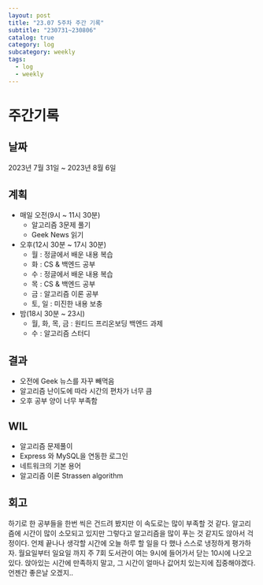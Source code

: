 ```yaml
---
layout: post
title: "23.07 5주차 주간 기록"
subtitle: "230731~230806"
catalog: true
category: log
subcategory: weekly
tags:
  - log
  - weekly
---
```


# 주간기록

## 날짜

2023년 7월 31일 ~ 2023년 8월 6일

## 계획

- 매일 오전(9시 ~ 11시 30분)
  - 알고리즘 3문제 풀기
  - Geek News 읽기
- 오후(12시 30분 ~ 17시 30분)
  - 월 : 정글에서 배운 내용 복습
  - 화 : CS & 백엔드 공부
  - 수 : 정글에서 배운 내용 복습
  - 목 : CS & 백엔드 공부
  - 금 : 알고리즘 이론 공부
  - 토, 일 : 미진한 내용 보충
- 밤(18시 30분 ~ 23시)
  - 월, 화, 목, 금 : 원티드 프리온보딩 백엔드 과제
  - 수 : 알고리즘 스터디

## 결과

- 오전에 Geek 뉴스를 자꾸 빼먹음
- 알고리즘 난이도에 따라 시간의 편차가 너무 큼
- 오후 공부 양이 너무 부족함

## WIL

- 알고리즘 문제풀이
- Express 와 MySQL을 연동한 로그인
- 네트워크의 기본 용어
- 알고리즘 이론 Strassen algorithm

## 회고

하기로 한 공부들을 한번 씩은 건드려 봤지만 이 속도로는 많이 부족할 것 같다. 알고리즘에 시간이 많이 소모되고 있지만 그렇다고 알고리즘을 많이 푸는 것 같지도 않아서 걱정이다. 언제 끝나나 생각할 시간에 오늘 하루 할 일을 다 했나 스스로 냉정하게 평가하자. 월요일부터 일요일 까지 주 7회 도서관이 여는 9시에 들어가서 닫는 10시에 나오고 있다. 앉아있는 시간에 만족하지 말고, 그 시간이 얼마나 값어치 있는지에 집중해야겠다. 언젠간 좋은날 오겠지..
